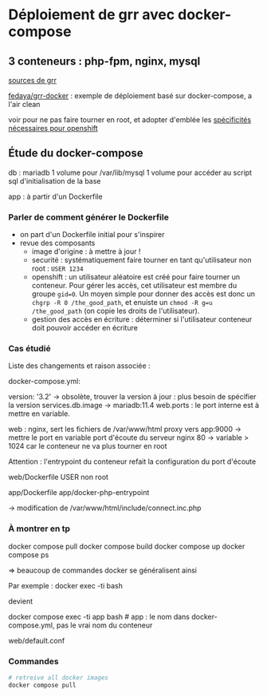 # Déploiement de grr avec docker-compose

## 3 conteneurs : php-fpm, nginx, mysql

[sources de grr](https://github.com/JeromeDevome/GRR/tree/master)

[fedaya/grr-docker](https://github.com/fedaya/grr-docker/tree/main) :
exemple de déploiement basé sur docker-compose, a l'air clean

voir pour ne pas faire tourner en root, et adopter d'emblée les
[spécificités nécessaires pour
openshift](https://developers.redhat.com/blog/2020/10/26/adapting-docker-and-kubernetes-containers-to-run-on-red-hat-openshift-container-platform)


## Étude du docker-compose

db : mariadb
1 volume pour /var/lib/mysql
1 volume pour accéder au script sql d'initialisation de la base 

app : à partir d'un Dockerfile


### Parler de comment générer le Dockerfile
- on part d'un Dockerfile initial pour s'inspirer
- revue des composants 
  - image d'origine : à mettre à jour !
  - securité : systématiquement faire tourner en tant qu'utilisateur non root : `USER 1234`
  - openshift : un utilisateur aléatoire est créé pour faire tourner un conteneur. Pour gérer les accès, cet utilisateur est membre du groupe `gid=0`. Un moyen simple pour donner des accès est donc un `chgrp -R 0 /the_good_path`, et enuiste un 
  `chmod -R g=u /the_good_path` (on copie les droits de l'utilisateur).
  - gestion des accès en écriture : déterminer si l'utilisateur conteneur doit pouvoir accéder en écriture
  

### Cas étudié

Liste des changements et raison associée :

docker-compose.yml:

version: '3.2' -> obsolète, trouver la version à jour : plus besoin de spécifier la version
services.db.image -> mariadb:11.4
web.ports : le port interne est à mettre en variable.


web : nginx, sert les fichiers de /var/www/html
proxy vers app:9000 -> mettre le port en variable 
port d'écoute du serveur nginx
80 -> variable > 1024 car le conteneur ne va plus tourner en root

Attention : l'entrypoint du conteneur refait la configuration du port d'écoute



web/Dockerfile
USER non root

app/Dockerfile
app/docker-php-entrypoint

-> modification de /var/www/html/include/connect.inc.php


### À montrer en tp

docker compose pull
docker compose build
docker compose up
docker compose ps

=> beaucoup de commandes docker se généralisent ainsi

Par exemple :
docker exec -ti <container-name> bash

devient

docker compose exec -ti app bash # app : le nom dans docker-compose.yml, pas le vrai nom du conteneur



web/default.conf 

### Commandes

```bash
# retreive all docker images 
docker compose pull
```
